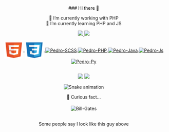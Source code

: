 <div align="center">
### Hi there 👋

 🔭 I’m currently working with PHP <br>
 🌱 I’m currently learning PHP and JS <br>
</div>

<div align="center">
  <a href="https://github.com/PTorini1">
  <img height="180em" src="https://github-readme-stats.vercel.app/api?username=PTorini1&show_icons=true&theme=dracula&include_all_commits=true&count_private=true"/>
  <img height="180em" src="https://github-readme-stats.vercel.app/api/top-langs/?username=PTorini1&layout=compact&langs_count=7&theme=dracula"/>
</div>
<div style="display: inline_block" align="center"><br>
  <img align="center" alt="Pedro-HTML" height="50" width="60" src="https://raw.githubusercontent.com/devicons/devicon/master/icons/html5/html5-original.svg">
  <img align="center" alt="Pedro-CSS" height="50" width="60" src="https://raw.githubusercontent.com/devicons/devicon/master/icons/css3/css3-original.svg">
  <img align="center" alt="Pedro-SCSS" height="50" width="60" src="https://cdn.jsdelivr.net/gh/devicons/devicon/icons/sass/sass-original.svg">
  <img align="center" alt="Pedro-PHP" height="50" width="60" src="https://cdn.jsdelivr.net/gh/devicons/devicon/icons/php/php-plain.svg">
  <img align="center" alt="Pedro-Java" height="50" width="60" src="https://cdn.jsdelivr.net/gh/devicons/devicon/icons/java/java-original-wordmark.svg">
  <img align="center" alt="Pedro-Js" height="50" width="60" src="https://cdn.jsdelivr.net/gh/devicons/devicon/icons/javascript/javascript-original.svg">
  <img align="center" alt="Pedro-Py" height="50" width="60" src="https://cdn.jsdelivr.net/gh/devicons/devicon/icons/python/python-original.svg">  
</div>
  
  ##
 
<div align="center"> 
  <a href = "mailto:pedrotorini123@gmail.com"><img src="https://img.shields.io/badge/Gmail-D14836?style=for-the-badge&logo=gmail&logoColor=white" target="_blank"></a>
  <a href="https://www.linkedin.com/in/pedro-torini-8a694b228/" target="_blank"><img src="https://img.shields.io/badge/-LinkedIn-%230077B5?style=for-the-badge&logo=linkedin&logoColor=white" target="_blank"></a> 
 
  ![Snake animation](https://github.com/PTorini1/PTorini1/blob/output/github-contribution-grid-snake.svg)
 
</div>
 
<div align="center">
  🤔 Curious fact... <br><br>
  <img align="center" alt="Bill-Gates" height="400" width="400" src="https://38.media.tumblr.com/7594bef52085aef5d05c3164914fc059/tumblr_nk3p0nLoeo1qzgjfco1_1280.gif">   <br><br>
 <p>Some people say I look like this guy above</p>
</div>
